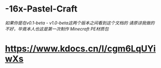# -16x-Pastel-Craft

_如果你是在v0.1-beta - v1.0-beta这两个版本之间看到这个文档的
请原谅我做的不好，毕竟本人也这是第一次制作 Minecraft PE材质包_

# https://www.kdocs.cn/l/cgm6LqUYiwXs
